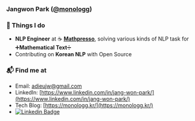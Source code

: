 ### Jangwon Park ([@monologg](https://github.com/monologg))

### 🚀 Things I do

- **NLP Engineer** at ☕ **[Mathpresso](https://mathpresso.com/)**, solving various kinds of NLP task for ➕**Mathematical Text**➗
- Contributing on **Korean NLP** with Open Source

### 📬 Find me at

- Email: [adieujw@gmail.com](mailto:adieujw@gmail.com)
- LinkedIn: [https://www.linkedin.com/in/jang-won-park/](https://www.linkedin.com/in/jang-won-park/)
- Tech Blog: [https://monologg.kr/](https://monologg.kr/)
- [![Linkedin Badge](https://img.shields.io/badge/-LinkedIn-blue?style=flat-square&logo=Linkedin&logoColor=white&link=https://www.linkedin.com/in/jang-won-park/)](https://www.linkedin.com/in/jang-won-park/) 
